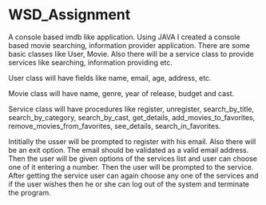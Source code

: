 # WSD_Assignment
A console based imdb like application. Using JAVA I created a console based movie searching, information provider application.
There are some basic classes like User, Movie. Also there will be a service class to provide services like searching, 
information providing etc. 

User class will have fields like name, email, age, address, etc.

Movie class will have name, genre, year of release, budget and cast.

Service class will have procedures like register, unregister, search_by_title, search_by_category, search_by_cast, get_details, add_movies_to_favorites,
remove_movies_from_favorites, see_details, search_in_favorites.

Intitially the usser will be prompted to register with his email. Also there will be an exit option. The email should be validated as a valid email address. Then
the user will be given options of the services list and user can choose one of it entering a number. Then the user will be prompted
to the service. After getting the service user can again choose any one of the services and if the user wishes then he or she can 
log out of the system and terminate the program.
